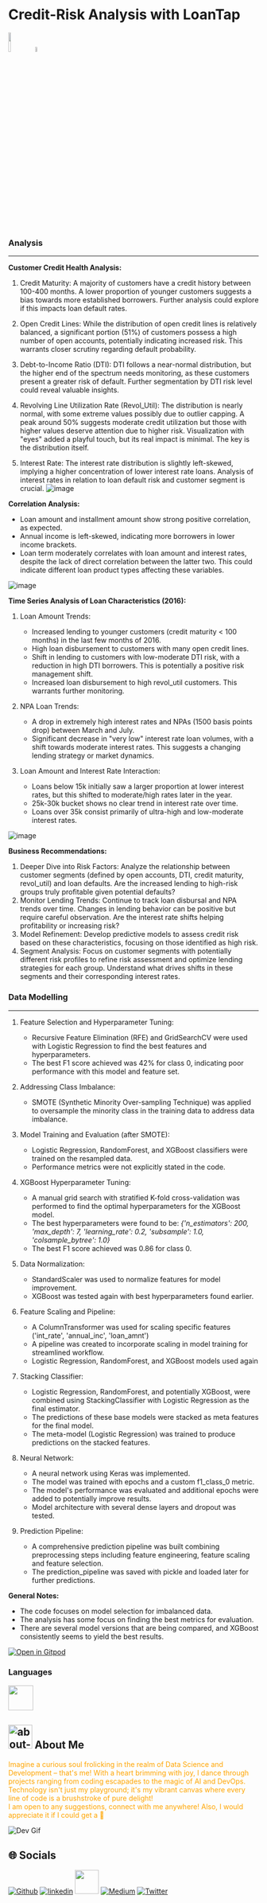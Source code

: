 # Credit-Risk Analysis with LoanTap
<div align="left">
   <a href="https://colab.research.google.com/drive/1ZR31o9dIztLcxZvJPKTgwxL2fw5UfK0b?usp=sharing">
    <img src="https://github.com/ultralytics/yolov5/releases/download/v1.0/logo-colab-small.png" width="10%" /></a>
    <img src="https://github.com/ultralytics/assets/raw/main/social/logo-transparent.png" width="5%" alt="" />
</div>

### Analysis
---
**Customer Credit Health Analysis:**

1. Credit Maturity:  A majority of customers have a credit history between 100-400 months.  A lower proportion of younger customers suggests a bias towards more established borrowers.  Further analysis could explore if this impacts loan default rates.

2. Open Credit Lines:  While the distribution of open credit lines is relatively balanced, a significant portion (51%) of customers possess a high number of open accounts, potentially indicating increased risk. This warrants closer scrutiny regarding default probability.

3. Debt-to-Income Ratio (DTI):  DTI follows a near-normal distribution, but the higher end of the spectrum needs monitoring, as these customers present a greater risk of default.  Further segmentation by DTI risk level could reveal valuable insights.

4. Revolving Line Utilization Rate (Revol_Util): The distribution is nearly normal, with some extreme values possibly due to outlier capping. A peak around 50% suggests moderate credit utilization but those with higher values deserve attention due to higher risk.  Visualization with "eyes" added a playful touch, but its real impact is minimal. The key is the distribution itself.

5. Interest Rate:  The interest rate distribution is slightly left-skewed, implying a higher concentration of lower interest rate loans.  Analysis of interest rates in relation to loan default risk and customer segment is crucial.
![image](https://github.com/user-attachments/assets/170ce50d-98d8-4f9e-8d3d-8e6fd95924cf)

**Correlation Analysis:**

- Loan amount and installment amount show strong positive correlation, as expected.
- Annual income is left-skewed, indicating more borrowers in lower income brackets.
- Loan term moderately correlates with loan amount and interest rates, despite the lack of direct correlation between the latter two.  This could indicate different loan product types affecting these variables.

![image](https://github.com/user-attachments/assets/77dc49b9-716d-4bba-97ed-99f4a4a81493)

**Time Series Analysis of Loan Characteristics (2016):**

1. Loan Amount Trends:
   - Increased lending to younger customers (credit maturity < 100 months) in the last few months of 2016.
   - High loan disbursement to customers with many open credit lines.
   - Shift in lending to customers with low-moderate DTI risk, with a reduction in high DTI borrowers.  This is potentially a positive risk management shift.
   - Increased loan disbursement to high revol_util customers.  This warrants further monitoring.

2. NPA Loan Trends:
   - A drop in extremely high interest rates and NPAs (1500 basis points drop) between March and July.
   - Significant decrease in "very low" interest rate loan volumes, with a shift towards moderate interest rates.  This suggests a changing lending strategy or market dynamics.

3. Loan Amount and Interest Rate Interaction:
   - Loans below 15k initially saw a larger proportion at lower interest rates, but this shifted to moderate/high rates later in the year.
   - 25k-30k bucket shows no clear trend in interest rate over time.
   - Loans over 35k consist primarily of ultra-high and low-moderate interest rates.
  
![image](https://github.com/user-attachments/assets/fdabf6bc-a0af-4ff2-9eed-4b717529b29d)

**Business Recommendations:**

1. Deeper Dive into Risk Factors:  Analyze the relationship between customer segments (defined by open accounts, DTI, credit maturity, revol_util) and loan defaults.  Are the increased lending to high-risk groups truly profitable given potential defaults?
2. Monitor Lending Trends:  Continue to track loan disbursal and NPA trends over time.  Changes in lending behavior can be positive but require careful observation. Are the interest rate shifts helping profitability or increasing risk?
3. Model Refinement:  Develop predictive models to assess credit risk based on these characteristics, focusing on those identified as high risk.
4. Segment Analysis: Focus on customer segments with potentially different risk profiles to refine risk assessment and optimize lending strategies for each group.  Understand what drives shifts in these segments and their corresponding interest rates.

### Data Modelling
---

1. Feature Selection and Hyperparameter Tuning:
   - Recursive Feature Elimination (RFE) and GridSearchCV were used with Logistic Regression to find the best features and hyperparameters.
   - The best F1 score achieved was 42% for class 0, indicating poor performance with this model and feature set.

2. Addressing Class Imbalance:
   - SMOTE (Synthetic Minority Over-sampling Technique) was applied to oversample the minority class in the training data to address data imbalance.

3. Model Training and Evaluation (after SMOTE):
   - Logistic Regression, RandomForest, and XGBoost classifiers were trained on the resampled data.
   - Performance metrics were not explicitly stated in the code.

4. XGBoost Hyperparameter Tuning:
   - A manual grid search with stratified K-fold cross-validation was performed to find the optimal hyperparameters for the XGBoost model.
   - The best hyperparameters were found to be: *{'n_estimators': 200, 'max_depth': 7, 'learning_rate': 0.2, 'subsample': 1.0, 'colsample_bytree': 1.0}*
   - The best F1 score achieved was 0.86 for class 0.

5. Data Normalization:
   - StandardScaler was used to normalize features for model improvement.
   - XGBoost was tested again with best hyperparameters found earlier.

6. Feature Scaling and Pipeline:
   - A ColumnTransformer was used for scaling specific features ('int_rate', 'annual_inc', 'loan_amnt')
   - A pipeline was created to incorporate scaling in model training for streamlined workflow.
   - Logistic Regression, RandomForest, and XGBoost models used again

7. Stacking Classifier:
   - Logistic Regression, RandomForest, and potentially XGBoost, were combined using StackingClassifier with Logistic Regression as the final estimator.
   - The predictions of these base models were stacked as meta features for the final model.
   - The meta-model (Logistic Regression) was trained to produce predictions on the stacked features.

8. Neural Network:
   - A neural network using Keras was implemented.
   - The model was trained with epochs and a custom f1_class_0 metric.
   - The model's performance was evaluated and additional epochs were added to potentially improve results.
   - Model architecture with several dense layers and dropout was tested.

9. Prediction Pipeline:
   - A comprehensive prediction pipeline was built combining preprocessing steps including feature engineering, feature scaling and feature selection.
   - The prediction_pipeline was saved with pickle and loaded later for further predictions.

**General Notes:**
  - The code focuses on model selection for imbalanced data. 
  - The analysis has some focus on finding the best metrics for evaluation.
  - There are several model versions that are being compared, and XGBoost consistently seems to yield the best results.

<div align="left">
  <a href="https://gitpod.io/#https://github.com/lunaSnowflake/Credit-Risk">
    <img src="https://gitpod.io/button/open-in-gitpod.svg" alt="Open in Gitpod">
  </a>
</div>

### Languages
<img src="https://user-images.githubusercontent.com/25181517/183423507-c056a6f9-1ba8-4312-a350-19bcbc5a8697.png" width="50"> <!--Python-->

## <img width="48" height="48" src="https://img.icons8.com/pulsar-color/48/about-me-male.png" alt="about-me-male"/> About Me

<font color="orange">Imagine a curious soul frolicking in the realm of Data Science and Development – that's me! With a heart brimming with joy, I dance through projects ranging from coding escapades to the magic of AI and DevOps. Technology isn't just my playground; it's my vibrant canvas where every line of code is a brushstroke of pure delight! <br/> I am open to any suggestions, connect with me anywhere! Also, I would appreciate it if I could get a 🌟</font> 
<br/>

![Dev Gif](https://media.giphy.com/media/f3iwJFOVOwuy7K6FFw/giphy.gif) <br/>

## 🌐 Socials
[![Github](https://img.icons8.com/ios-filled/50/github.png)](https://github.com/lunaSnowflake)
[![linkedin](https://img.icons8.com/fluency/48/linkedin.png)](https://www.linkedin.com/in/hussainkhatumdi/)
[<img src="https://i.ibb.co/5MsxX1w/kaggle-icon-512x512-ubnqei0x.png" width="48px">](https://www.kaggle.com/lunaticsain)
[![Medium](https://img.icons8.com/sf-regular-filled/48/medium-logo.png)](https://medium.com/@hussainkhatumadi53) 
[![Twitter](https://img.icons8.com/color/48/twitter--v1.png)](https://twitter.com/lunatic_sain) 
<br/>
<br/>
